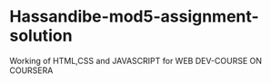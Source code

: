 # Hassandibe-mod5-assignment-solution
Working of HTML,CSS and JAVASCRIPT for WEB DEV-COURSE ON COURSERA
